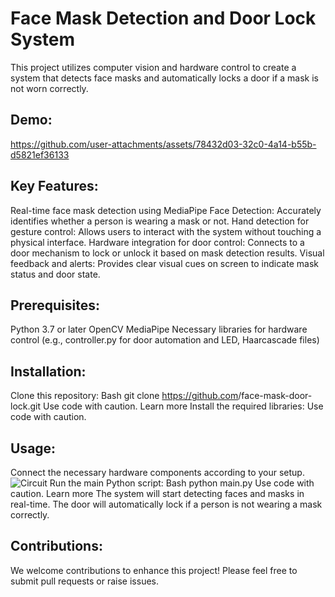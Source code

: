 # Face Mask Detection and Door Lock System

This project utilizes computer vision and hardware control to create a system that detects face masks and automatically locks a door if a mask is not worn correctly.

## Demo: 
https://github.com/user-attachments/assets/78432d03-32c0-4a14-b55b-d5821ef36133


## Key Features:

Real-time face mask detection using MediaPipe Face Detection: Accurately identifies whether a person is wearing a mask or not.
Hand detection for gesture control: Allows users to interact with the system without touching a physical interface.
Hardware integration for door control: Connects to a door mechanism to lock or unlock it based on mask detection results.
Visual feedback and alerts: Provides clear visual cues on screen to indicate mask status and door state.
## Prerequisites:

Python 3.7 or later
OpenCV
MediaPipe
Necessary libraries for hardware control (e.g., controller.py for door automation and LED, Haarcascade files)
## Installation:

Clone this repository:
Bash
git clone https://github.com<your-username>/face-mask-door-lock.git
Use code with caution. Learn more
Install the required libraries:
Use code with caution.
## Usage:

Connect the necessary hardware components according to your setup.
![Circuit](https://github.com/yashverma8111/Face-mask-detection-based-door-lock/assets/75109371/1b7374ac-e298-4e37-984e-c0bf4ee01963)
Run the main Python script:
Bash
python main.py
Use code with caution. Learn more
The system will start detecting faces and masks in real-time.
The door will automatically lock if a person is not wearing a mask correctly.

## Contributions:

We welcome contributions to enhance this project! Please feel free to submit pull requests or raise issues.

